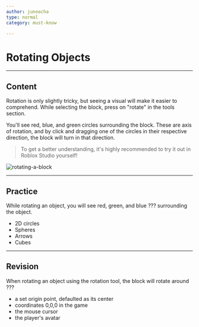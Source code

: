 ```yaml
---
author: junoocha
type: normal
category: must-know

---
```


# Rotating Objects
---

## Content
Rotation is only slightly tricky, but seeing a visual will make it easier to comprehend. While selecting the block, press on "rotate" in the tools section.

You'll see red, blue, and green circles surrounding the block. These are axis of rotation, and by click and dragging one of the circles in their respective direction, the block will turn in that direction.

> To get a better understanding, it's highly recommended to try it out in Roblox Studio yourself!

![rotating-a-block](https://img.enkipro.com/7114e1a7e3e1a2bd4c501230a8228130.png)

---

## Practice

While rotating an object, you will see red, green, and blue ??? surrounding the object.

- 2D circles
- Spheres
- Arrows
- Cubes
---

## Revision

When rotating an object using the rotation tool, the block will rotate around ???

- a set origin point, defaulted as its center
- coordinates 0,0,0 in the game
- the mouse cursor
- the player's avatar